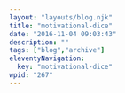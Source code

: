 ```yaml
---
layout: "layouts/blog.njk"
title: "motivational-dice"
date: "2016-11-04 09:03:43"
description: ""
tags: ["blog","archive"]
eleventyNavigation:
  key: "motivational-dice"
wpid: "267"
---
```

